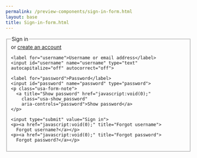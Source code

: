 ```yaml
--- 
permalink: /preview-components/sign-in-form.html
layout: base 
title: Sign-in-form.html
---
```


<form class="usa-form">
  <fieldset>
    <legend class="usa-drop_text">Sign in</legend>
    <span>or <a href="javascript:void(0);">create an account</a></span>

    <label for="username">Username or email address</label>
    <input id="username" name="username" type="text" autocapitalize="off" autocorrect="off">

    <label for="password">Password</label>
    <input id="password" name="password" type="password">
    <p class="usa-form-note">
      <a title="Show password" href="javascript:void(0);"
        class="usa-show_password"
        aria-controls="password">Show password</a>
    </p>

    <input type="submit" value="Sign in">
    <p><a href="javascript:void(0);" title="Forgot username">
      Forgot username?</a></p>
    <p><a href="javascript:void(0);" title="Forgot password">
      Forgot password?</a></p>
  </fieldset>
</form>

